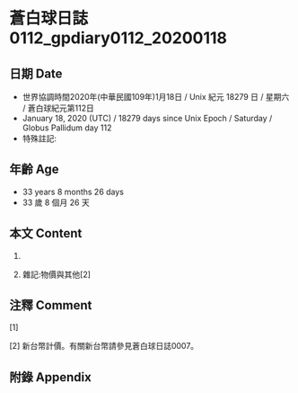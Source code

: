 # 蒼白球日誌0112_gpdiary0112_20200118 #

## 日期 Date ##

* 世界協調時間2020年(中華民國109年)1月18日 / Unix 紀元 18279 日 / 星期六 / 蒼白球紀元第112日
* January 18, 2020 (UTC) / 18279 days since Unix Epoch / Saturday / Globus Pallidum day 112
* 特殊註記:

## 年齡 Age ##

* 33 years 8 months 26 days
* 33 歲 8 個月 26 天

## 本文 Content ##

1. 

    
2. 雜記:物價與其他[2]

    

## 注釋 Comment ##

[1] 


[2] 新台幣計價。有關新台幣請參見蒼白球日誌0007。



## 附錄 Appendix ##

